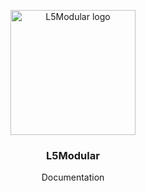 <p align="center"><img width="200" src="http://artekk.de/resources/images/l5modular-logo.png" alt="L5Modular logo"></p>
<h3 align="center">L5Modular</h3>
<p align="center">Documentation</p>

